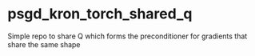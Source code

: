 # psgd_kron_torch_shared_q

Simple repo to share Q which forms the preconditioner for gradients that share the same shape 
